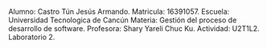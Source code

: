 Alumno: Castro Tún Jesús Armando.
Matricula: 16391057.
Escuela: Universidad Tecnologica de Cancún
Materia: Gestión del proceso de desarrollo de software.
Profesora: Shary Yareli Chuc Ku.
Actividad: U2T1L2. Laboratorio 2.
